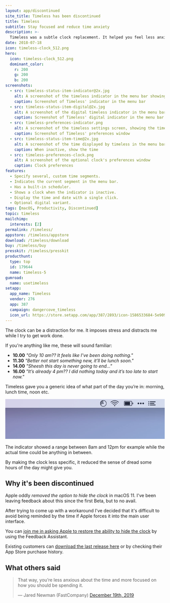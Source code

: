 ```yaml
---
layout: app/discontinued
site_title: Timeless has been discontinued
title: Timeless
subtitle: Stay focused and reduce time anxiety
description: >-
  Timeless was a subtle clock replacement. It helped you feel less anxious about the time and more focused on how you should be spending it.
date: 2018-07-18
icon: timeless-clock_512.png
hero: 
  icon: timeless-clock_512.png
  dominant_color: 
    r: 200
    g: 200
    b: 200
screenshots:
  - src: timeless-status-item-indicator@2x.jpg
    alt: A screenshot of the timeless indicator in the menu bar showing a range between 8 am and 12 pm
    caption: Screenshot of Timeless' indicator in the menu bar
  - src: timeless-status-item-digital@2x.jpg
    alt: A screenshot of the digital timeless indicator in the menu bar showing a range between 5:30 am and 7 pm
    caption: Screenshot of Timeless' digital indicator in the menu bar
  - src: timeless-preferences-indicator.png
    alt: A screenshot of the timeless settings screen, showing the time ranges editor and schedule
    caption: Screenshot of Timeless' preferences window
  - src: timeless-status-item-time@2x.jpg
    alt: A screenshot of the time displayed by timeless in the menu bar
    caption: When inactive, show the time
  - src: timeless-preferences-clock.png
    alt: A screenshot of the optional clock's preferences window
    caption: Clock preferences
features:
  - Specify several, custom time segments.
  - Indicates the current segment in the menu bar.
  - Has a built-in scheduler.
  - Shows a clock when the indicator is inactive.
  - Display the time and date with a single click.
  - Optional digital variant.
tags: [macOS, Productivity, Discontinued]
topic: timeless
mailchimp: 
  interests: [2]
permalink: /timeless/
appstore: /timeless/appstore
download: /timeless/download
buy: /timeless/buy
presskit: /timeless/presskit
producthunt:
  type: top
  id: 179644
  name: timeless-5
gumroad:
  name: usetimeless
setapp:
  app_name: Timeless
  vendor: 276
  app: 387
  campaign: dangercove_timeless
  icon_url: https://store.setapp.com/app/387/2893/icon-1586533684-5e9095349d6bf.png
---
```


The clock can be a distraction for me. It imposes stress and distracts me while I try to get work done.

If you're anything like me, these will sound familiar:

* **10.00** _"Only 10 am?? It feels like I’ve been doing nothing."_
* **11.30** _"Better not start something new, it’ll be lunch soon."_
* **14.00** _"Sheesh this day is never going to end…"_
* **16.00** _"It’s already 4 pm?? I did nothing today and it’s too late to start now."_

Timeless gave you a generic idea of what part of the day you’re in: morning, lunch time, noon etc.

![Screenshot of Timeless' menu bar icon](/assets/img/app/timeless-status-item-indicator@2x.jpg)

The indicator showed a range between 8am and 12pm for example while the actual time could be anything in between.

By making the clock less specific, it reduced the sense of dread some hours of the day might give you.

## Why it's been discontinued

Apple oddly _removed the option to hide the clock_ in macOS 11. I've been leaving feedback about this since the first Beta, but to no avail.

After trying to come up with a workaround I've decided that it's difficult to avoid being reminded by the time if Apple forces it into the main user interface.

You can [join me in asking Apple to restore the ability to hide the clock](https://feedbackassistant.apple.com) by using the Feedback Assistant.

Existing customers can [download the last release here](/timeless/download) or by checking their App Store purchase history.

## What others said

> That way, you’re less anxious about the time and more focused on how you should be spending it.
>
> — Jared Newman (FastCompany) [December 19th, 2019](https://www.fastcompany.com/90443104/the-25-best-new-apps-of-2019)
